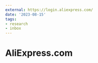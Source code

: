 ```yaml
---
external: https://login.aliexpress.com/
date: '2023-08-15'
tags:
- research
- inbox
---
```


# AliExpress.com
